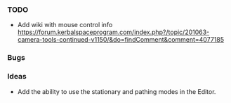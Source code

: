 ### TODO
- Add wiki with mouse control info https://forum.kerbalspaceprogram.com/index.php?/topic/201063-camera-tools-continued-v1150/&do=findComment&comment=4077185

### Bugs

### Ideas
- Add the ability to use the stationary and pathing modes in the Editor.
